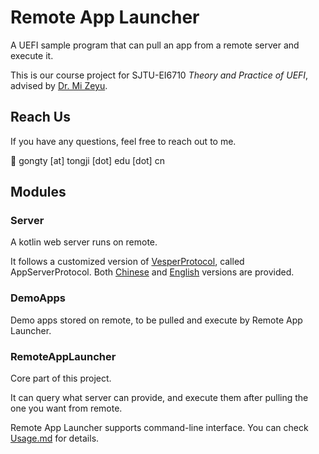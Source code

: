 # Remote App Launcher

A UEFI sample program that can pull an app from a remote server and execute it.

This is our course project for SJTU-EI6710 *Theory and Practice of UEFI*, advised by [Dr. Mi Zeyu](https://ipads.se.sjtu.edu.cn/zh/pub/members/zeyu_mi/).

## Reach Us

If you have any questions, feel free to reach out to me.

📧 gongty [at] tongji [dot] edu [dot] cn

## Modules

### Server

A kotlin web server runs on remote.

It follows a customized version of [VesperProtocol](https://github.com/FlowerBlackG/vesper/blob/main/doc/vesper-control-protocol.md), called AppServerProtocol. Both [Chinese](./RemoteAppLauncher/AppServerProtocol_ZH.md) and [English](./RemoteAppLauncher/AppServerProtocol_EN.md) versions are provided.

### DemoApps

Demo apps stored on remote, to be pulled and execute by Remote App Launcher.

### RemoteAppLauncher

Core part of this project.

It can query what server can provide, and execute them after pulling the one you want from remote.

Remote App Launcher supports command-line interface. You can check [Usage.md](./RemoteAppLauncher/Usage.md) for details.

